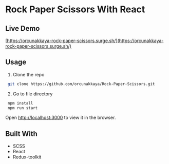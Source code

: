 # Rock Paper Scissors With React

## Live Demo
[https://orcunakkaya-rock-paper-scissors.surge.sh/](https://orcunakkaya-rock-paper-scissors.surge.sh/)

## Usage

1. Clone the repo
```bash
 git clone https://github.com/orcunakkaya/Rock-Paper-Scissors.git
```

2. Go to file directory
```bash
 npm install
 npm run start
```

Open [http://localhost:3000](http://localhost:3000) to view it in the browser.


## Built With

 - SCSS
 - React
 - Redux-toolkit
